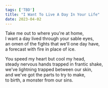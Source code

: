 ```yaml
---
tags: ['TBD']
title: "I Want To Live A Day In Your Life"
date: 2023-04-02
---
```


Take me out to where you're at home,  
I want a day lived through your sable eyes,  
an omen of the fights that we'll one day have,  
a forecast with fire in place of ice.

You speed my heart but cool my head,  
steady nervous hands trapped in frantic shake,  
we've lightning trapped between our skin,  
and we've got the parts to try to make,  
to birth, a monster from our sins.
